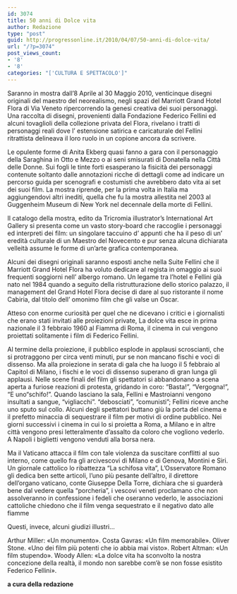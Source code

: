 ```yaml
---
id: 3074
title: 50 anni di Dolce vita
author: Redazione
type: "post"
guid: http://progressonline.it/2010/04/07/50-anni-di-dolce-vita/
url: "/?p=3074"
post_views_count:
- '8'
- '8'
categories: "['CULTURA E SPETTACOLO']"
---
```


Saranno in mostra dall’8 Aprile al 30 Maggio 2010, venticinque disegni originali del maestro del neorealismo, negli spazi del Marriott Grand Hotel Flora di Via Veneto ripercorrendo la genesi creativa dei suoi personaggi. Una raccolta di disegni, provenienti dalla Fondazione Federico Fellini ed alcuni tovaglioli della collezione privata del Flora, rivelano i tratti di personaggi reali dove l’ estensione satirica e caricaturale del Fellini ritrattista delineava il loro ruolo in un copione ancora da scrivere.

Le opulente forme di Anita Ekberg quasi fanno a gara con il personaggio della Saraghina in Otto e Mezzo o ai seni smisurati di Donatella nella Città delle Donne. Sui fogli le tinte forti esasperano la fisicità dei personaggi contenute soltanto dalle annotazioni ricche di dettagli come ad indicare un percorso guida per scenografi e costumisti che avrebbero dato vita ai set dei suoi film. La mostra riprende, per la prima volta in Italia ma aggiungendovi altri inediti, quella che fu la mostra allestita nel 2003 al Guggenheim Museum di New York nel decennale della morte di Fellini.

Il catalogo della mostra, edito da Tricromia illustrator’s International Art Gallery si presenta come un vasto story-board che raccoglie i personaggi ed interpreti dei film: un singolare taccuino d’ appunti che ha il peso di un’ eredità culturale di un Maestro del Novecento e pur senza alcuna dichiarata velleità assume le forme di un’arte grafica contemporanea.

Alcuni dei disegni originali saranno esposti anche nella Suite Fellini che il Marriott Grand Hotel Flora ha voluto dedicare al regista in omaggio ai suoi frequenti soggiorni nell’ albergo romano. Un legame tra l’hotel e Fellini già nato nel 1984 quando a seguito della ristrutturazione dello storico palazzo, il management del Grand Hotel Flora decise di dare al suo ristorante il nome Cabiria, dal titolo dell’ omonimo film che gli valse un Oscar.

Atteso con enorme curiosità per quel che ne dicevano i critici e i giornalisti che erano stati invitati alle proiezioni private, La dolce vita esce in prima nazionale il 3 febbraio 1960 al Fiamma di Roma, il cinema in cui vengono proiettati solitamente i film di Federico Fellini.

Al termine della proiezione, il pubblico esplode in applausi scroscianti, che si protraggono per circa venti minuti, pur se non mancano fischi e voci di dissenso. Ma alla proiezione in serata di gala che ha luogo il 5 febbraio al Capitol di Milano, i fischi e le voci di dissenso superano di gran lunga gli applausi. Nelle scene finali del film gli spettatori si abbandonano a scena aperta a furiose reazioni di protesta, gridando in coro: “Basta!”, “Vergogna!”, “E uno“schifo!”. Quando lasciano la sala, Fellini e Mastroianni vengono insultati a sangue, “vigliacchi”. “debosciati”, “comunisti”; Fellini riceve anche uno sputo sul collo. Alcuni degli spettatori buttano giù la porta del cinema e il prefetto minaccia di sequestrare il film per motivi di ordine pubblico. Nei giorni successivi i cinema in cui lo si proietta a Roma, a Milano e in altre città vengono presi letteralmente d’assalto da coloro che vogliono vederlo. A Napoli i biglietti vengono venduti alla borsa nera.

Ma il Vaticano attacca il film con tale violenza da suscitare conflitti al suo interno, come quello fra gli arcivescovi di Milano e di Genova, Montini e Siri. Un giornale cattolico lo ribattezza “La schifosa vita”, L’Osservatore Romano gli dedica ben sette articoli, l’uno più pesante dell’altro, il direttore dell’organo vaticano, conte Giuseppe Della Torre, dichiara che si guarderà bene dal vedere quella “porcheria”, i vescovi veneti proclamano che non assolveranno in confessione i fedeli che oseranno vederlo, le associazioni cattoliche chiedono che il film venga sequestrato e il negativo dato alle fiamme

Questi, invece, alcuni giudizi illustri…

Arthur Miller: «Un monumento». Costa Gavras: «Un film memorabile». Oliver Stone. «Uno dei film più potenti che io abbia mai visto». Robert Altman: «Un film stupendo». Woody Allen: «La dolce vita ha sconvolto la nostra concezione della realtà, il mondo non sarebbe com’è se non fosse esistito Federico Fellini».

**a cura della redazione**